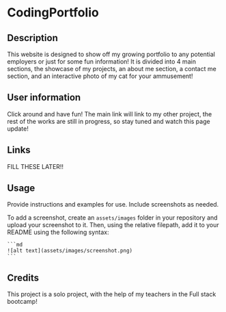 # CodingPortfolio

## Description

This website is designed to show off my growing portfolio to any potential employers or just for some fun information! It is divided into 4 main sections, the showcase of my projects, an about me section, a contact me section, and an interactive photo of my cat for your ammusement!

## User information
Click around and have fun! The main link will link to my other project, the rest of the works are still in progress, so stay tuned and watch this page update!
## Links

FILL THESE LATER!!

## Usage

Provide instructions and examples for use. Include screenshots as needed.

To add a screenshot, create an `assets/images` folder in your repository and upload your screenshot to it. Then, using the relative filepath, add it to your README using the following syntax:

    ```md
    ![alt text](assets/images/screenshot.png)
    ```

## Credits

This project is a solo project, with the help of my teachers in the Full stack bootcamp!

